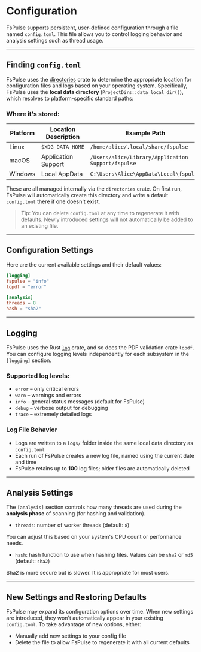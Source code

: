# Configuration

FsPulse supports persistent, user-defined configuration through a file named `config.toml`. This file allows you to control logging behavior and analysis settings such as thread usage.

---

## Finding `config.toml`

FsPulse uses the [directories](https://docs.rs/directories) crate to determine the appropriate location for configuration files and logs based on your operating system. Specifically, FsPulse uses the **local data directory** (`ProjectDirs::data_local_dir()`), which resolves to platform-specific standard paths:

### Where it's stored:

| Platform | Location Description     | Example Path                                                  |
|----------|---------------------------|---------------------------------------------------------------|
| Linux    | `$XDG_DATA_HOME`          | `/home/alice/.local/share/fspulse`                           |
| macOS    | Application Support       | `/Users/alice/Library/Application Support/fspulse`           |
| Windows  | Local AppData             | `C:\Users\Alice\AppData\Local\fspulse`                   |

These are all managed internally via the `directories` crate. On first run, FsPulse will automatically create this directory and write a default `config.toml` there if one doesn't exist.

> Tip: You can delete `config.toml` at any time to regenerate it with defaults. Newly introduced settings will not automatically be added to an existing file.

---

## Configuration Settings

Here are the current available settings and their default values:

```toml
[logging]
fspulse = "info"
lopdf = "error"

[analysis]
threads = 8
hash = "sha2"
```

---

## Logging

FsPulse uses the Rust [`log`](https://docs.rs/log) crate, and so does the PDF validation crate `lopdf`. You can configure logging levels independently for each subsystem in the `[logging]` section.

### Supported log levels:

- `error` – only critical errors
- `warn` – warnings and errors
- `info` – general status messages (default for FsPulse)
- `debug` – verbose output for debugging
- `trace` – extremely detailed logs

### Log File Behavior

- Logs are written to a `logs/` folder inside the same local data directory as `config.toml`
- Each run of FsPulse creates a new log file, named using the current date and time
- FsPulse retains up to **100** log files; older files are automatically deleted

---

## Analysis Settings

The `[analysis]` section controls how many threads are used during the **analysis phase** of scanning (for hashing and validation).

- `threads`: number of worker threads (default: `8`)

You can adjust this based on your system's CPU count or performance needs.

- `hash`: hash function to use when hashing files. Values can be `sha2` or `md5` (default: `sha2`)

Sha2 is more secure but is slower. It is appropriate for most users.

---

## New Settings and Restoring Defaults

FsPulse may expand its configuration options over time. When new settings are introduced, they won't automatically appear in your existing `config.toml`. To take advantage of new options, either:

- Manually add new settings to your config file
- Delete the file to allow FsPulse to regenerate it with all current defaults

